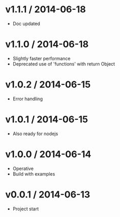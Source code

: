 v1.1.1 / 2014-06-18
==================

  * Doc updated

v1.1.0 / 2014-06-18
==================

  * Slightly faster performance
  * Deprecated use of 'functions' with return Object

v1.0.2 / 2014-06-15
==================

  * Error handling

v1.0.1 / 2014-06-15
==================

  * Also ready for nodejs

v1.0.0 / 2014-06-14
==================

  * Operative
  * Build with examples

v0.0.1 / 2014-06-13
==================

  * Project start
